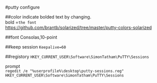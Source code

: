 
#putty configure

##color
indicate bolded text by changing.  
bold =`the font`   
https://github.com/brantb/solarized/tree/master/putty-colors-solarized

##font
Consolas,10-point

##keep session
`Keepalive=60`


##registory
`HKEY_CURRENT_USER\Software\SimonTatham\PuTTY\Sessions`

prompt  
`regedit /e "%userprofile%\desktop\putty-sessions.reg" HKEY_CURRENT_USER\Software\SimonTatham\PuTTY\Sessions`


